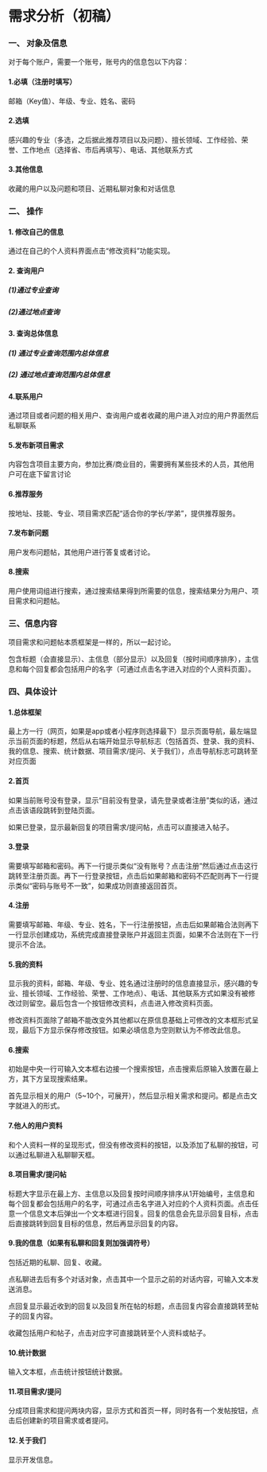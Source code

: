 # **需求分析**（初稿）

### 一、 对象及信息

对于每个账户，需要一个账号，账号内的信息包以下内容：

#### 1.必填（注册时填写）

邮箱（Key值）、年级、专业、姓名、密码

#### 2.选填

感兴趣的专业（多选，之后据此推荐项目以及问题）、擅长领域、工作经验、荣誉、工作地点（选择省、市后再填写）、电话、其他联系方式

#### 3.其他信息

收藏的用户以及问题和项目、近期私聊对象和对话信息

### 二、 操作

#### 1. 修改自己的信息

通过在自己的个人资料界面点击“修改资料”功能实现。

#### 2. 查询用户

##### (1)通过专业查询

##### (2)通过地点查询

#### 3.  查询总体信息

##### (1) 通过专业查询范围内总体信息

##### (2) 通过地点查询范围内总体信息

#### 4.联系用户

通过项目或者问题的相关用户、查询用户或者收藏的用户进入对应的用户界面然后私聊联系

#### 5.发布新项目需求

内容包含项目主要方向，参加比赛/商业目的，需要拥有某些技术的人员，其他用户可在底下留言讨论

#### 6.推荐服务

按地址、技能、专业、项目需求匹配“适合你的学长/学弟”，提供推荐服务。

#### 7.发布新问题

用户发布问题帖，其他用户进行答复或者讨论。

#### 8.搜索

用户使用词组进行搜索，通过搜索结果得到所需要的信息，搜索结果分为用户、项目需求和问题帖。

### 三、信息内容

项目需求和问题帖本质框架是一样的，所以一起讨论。

包含标题（会直接显示）、主信息（部分显示）以及回复（按时间顺序排序），主信息和每个回复都会包括用户的名字（可通过点击名字进入对应的个人资料页面）。

### 四、具体设计

#### 1.总体框架

最上方一行（网页，如果是app或者小程序则选择最下）显示页面导航，最左端显示当前页面的标题，然后从右端开始显示导航标志（包括首页、登录、我的资料、我的信息、搜索、统计数据、项目需求/提问、关于我们），点击导航标志可跳转至对应页面

#### 2.首页

如果当前账号没有登录，显示“目前没有登录，请先登录或者注册”类似的话，通过点击该语段跳转到登陆页面。

如果已登录，显示最新回复的项目需求/提问帖，点击可以直接进入帖子。

#### 3.登录

需要填写邮箱和密码。再下一行提示类似“没有账号？点击注册”然后通过点击这行跳转至注册页面。再下一行登录按钮，点击后如果邮箱和密码不匹配则再下一行提示类似“密码与账号不一致”，如果成功则直接返回首页。

#### 4.注册

需要填写邮箱、年级、专业、姓名，下一行注册按钮，点击后如果邮箱合法则再下一行显示创建成功，系统完成直接登录账户并返回主页面，如果不合法则在下一行提示不合法。

#### 5.我的资料

显示我的资料，邮箱、年级、专业、姓名通过注册时的信息直接显示，感兴趣的专业、擅长领域、工作经验、荣誉、工作地点）、电话、其他联系方式如果没有被修改过则留空。最后包含一个按钮修改资料，点击进入修改资料页面。

修改资料页面除了邮箱不能改变外其他都以在原信息基础上可修改的文本框形式呈现，最后下方显示保存修改按钮。如果必填信息为空则默认为不修改此信息。

#### 6.搜索

初始是中央一行可输入文本框右边接一个搜索按钮，点击搜索后原输入放置在最上方，其下方呈现搜索结果。

首先显示相关的用户（5~10个，可展开），然后显示相关需求和提问。都是点击文字就进入的形式。

#### 7.他人的用户资料

和个人资料一样的呈现形式，但没有修改资料的按钮，以及添加了私聊的按钮，可以通过私聊进入私聊聊天框。

#### 8.项目需求/提问帖

标题大字显示在最上方、主信息以及回复按时间顺序排序从1开始编号，主信息和每个回复都会包括用户的名字，可通过点击名字进入对应的个人资料页面。点击任意一个信息文本后弹出一个文本框进行回复。回复的信息会先显示回复目标，点击后直接跳转到回复目标的信息，然后再显示回复的内容。

#### 9.我的信息（如果有私聊和回复则加强调符号）

包括近期的私聊、回复、收藏。

点私聊进去后有多个对话对象，点击其中一个显示之前的对话内容，可输入文本发送消息。

点回复显示最近收到的回复以及回复所在帖的标题，点击回复内容会直接跳转至帖子的回复内容。

收藏包括用户和帖子，点击对应字可直接跳转至个人资料或帖子。

#### 10.统计数据

输入文本框，点击统计按钮统计数据。

#### 11.项目需求/提问

分成项目需求和提问两块内容，显示方式和首页一样，同时各有一个发帖按钮，点击后创建新的项目需求或者提问。

#### 12.关于我们

显示开发信息。